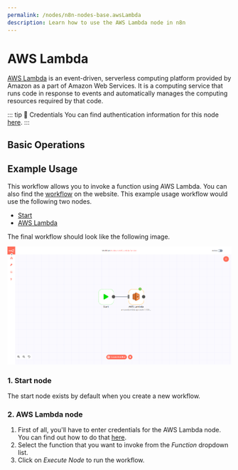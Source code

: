 ```yaml
---
permalink: /nodes/n8n-nodes-base.awsLambda
description: Learn how to use the AWS Lambda node in n8n
---
```


# AWS Lambda

[AWS Lambda](https://aws.amazon.com/lambda/) is an event-driven, serverless computing platform provided by Amazon as a part of Amazon Web Services. It is a computing service that runs code in response to events and automatically manages the computing resources required by that code.

::: tip 🔑 Credentials
You can find authentication information for this node [here](../../../credentials/AWS/README.md).
:::

## Basic Operations

<Resource node="n8n-nodes-base.awsLambda" />

## Example Usage

This workflow allows you to invoke a function using AWS Lambda. You can also find the [workflow](https://n8n.io/workflows/510) on the website. This example usage workflow would use the following two nodes.
- [Start](../../core-nodes/Start/README.md)
- [AWS Lambda]()

The final workflow should look like the following image.

![A workflow with the AWS Lambda node](./workflow.png)

### 1. Start node

The start node exists by default when you create a new workflow.

### 2. AWS Lambda node

1. First of all, you'll have to enter credentials for the AWS Lambda node. You can find out how to do that [here](../../../credentials/AWS/README.md).
2. Select the function that you want to invoke from the *Function* dropdown list.
3. Click on *Execute Node* to run the workflow.
